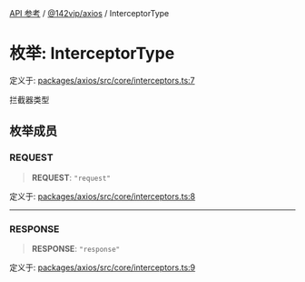 [API 参考](../../../index.md) / [@142vip/axios](../index.md) / InterceptorType

# 枚举: InterceptorType

定义于: [packages/axios/src/core/interceptors.ts:7](https://github.com/142vip/core-x/blob/7cfc2fa6b24172631d6526590fc6ea4be89357c6/packages/axios/src/core/interceptors.ts#L7)

拦截器类型

## 枚举成员

### REQUEST

> **REQUEST**: `"request"`

定义于: [packages/axios/src/core/interceptors.ts:8](https://github.com/142vip/core-x/blob/7cfc2fa6b24172631d6526590fc6ea4be89357c6/packages/axios/src/core/interceptors.ts#L8)

***

### RESPONSE

> **RESPONSE**: `"response"`

定义于: [packages/axios/src/core/interceptors.ts:9](https://github.com/142vip/core-x/blob/7cfc2fa6b24172631d6526590fc6ea4be89357c6/packages/axios/src/core/interceptors.ts#L9)
